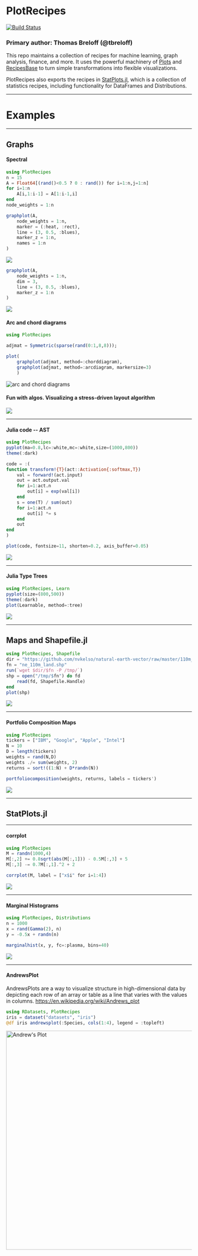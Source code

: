 # PlotRecipes

[![Build Status](https://travis-ci.org/JuliaPlots/PlotRecipes.jl.svg?branch=master)](https://travis-ci.org/JuliaPlots/PlotRecipes.jl)

### Primary author: Thomas Breloff (@tbreloff)

This repo maintains a collection of recipes for machine learning, graph analysis, finance, and more.  It uses the powerful machinery of [Plots](https://github.com/tbreloff/Plots.jl) and [RecipesBase](https://github.com/JuliaPlots/RecipesBase.jl) to turn simple transformations into flexible visualizations.

PlotRecipes also exports the recipes in [StatPlots.jl](https://github.com/JuliaPlots/StatPlots.jl), which is a collection of statistics recipes, including functionality for DataFrames and Distributions.

---

# Examples

---

## Graphs

#### Spectral

```julia
using PlotRecipes
n = 15
A = Float64[(rand()<0.5 ? 0 : rand()) for i=1:n,j=1:n]
for i=1:n
    A[i,1:i-1] = A[1:i-1,i]
end
node_weights = 1:n

graphplot(A,
    node_weights = 1:n,
    marker = (:heat, :rect),
    line = (3, 0.5, :blues),
    marker_z = 1:n,
    names = 1:n
)
```

![](https://cloud.githubusercontent.com/assets/933338/16093627/9da7b26a-330a-11e6-9733-9d28d5bab604.png)

```julia
graphplot(A,
    node_weights = 1:n,
    dim = 3,
    line = (3, 0.5, :blues),
    marker_z = 1:n
)
```

![](https://cloud.githubusercontent.com/assets/933338/16094180/0dd2edf0-330d-11e6-8596-d12b0b8d5393.png)

#### Arc and chord diagrams

```julia
using PlotRecipes

adjmat = Symmetric(sparse(rand(0:1,8,8)));

plot(
    graphplot(adjmat, method=:chorddiagram),
    graphplot(adjmat, method=:arcdiagram, markersize=3)
    )
```
![arc and chord diagrams](https://user-images.githubusercontent.com/2822757/27743452-5511e5e2-5dbc-11e7-895e-dfa753a84efc.png)

#### Fun with algos. Visualizing a stress-driven layout algorithm

![](https://cloud.githubusercontent.com/assets/933338/16698919/ee1f9e76-451e-11e6-8936-881551f120dd.gif)

---

#### Julia code -- AST

```julia
using PlotRecipes
pyplot(ma=0.8,lc=:white,mc=:white,size=(1000,800))
theme(:dark)

code = :(
function transform!{T}(act::Activation{:softmax,T})
    val = forward!(act.input)
    out = act.output.val
    for i=1:act.n
        out[i] = exp(val[i])
    end
    s = one(T) / sum(out)
    for i=1:act.n
        out[i] *= s
    end
    out
end
)

plot(code, fontsize=11, shorten=0.2, axis_buffer=0.05)
```

![](https://cloud.githubusercontent.com/assets/933338/20402948/cb618014-accc-11e6-969a-28e738a8bea0.png)

---

#### Julia Type Trees

```julia
using PlotRecipes, Learn
pyplot(size=(800,500))
theme(:dark)
plot(Learnable, method=:tree)
```

![](https://cloud.githubusercontent.com/assets/933338/20758853/2420f72c-b6e9-11e6-82dd-4e62a679b3cb.png)

---

## Maps and Shapefile.jl

```julia
using PlotRecipes, Shapefile
dir = "https://github.com/nvkelso/natural-earth-vector/raw/master/110m_physical/"
fn = "ne_110m_land.shp"
run(`wget $dir/$fn -P /tmp/`)
shp = open("/tmp/$fn") do fd
    read(fd, Shapefile.Handle)
end
plot(shp)
```
![](https://user-images.githubusercontent.com/8429802/32055561-794ded18-ba62-11e7-8acb-353ce6f86021.png)

---

#### Portfolio Composition Maps

```julia
using PlotRecipes
tickers = ["IBM", "Google", "Apple", "Intel"]
N = 10
D = length(tickers)
weights = rand(N,D)
weights ./= sum(weights, 2)
returns = sort!((1:N) + D*randn(N))

portfoliocomposition(weights, returns, labels = tickers')
```

![](https://github.com/JuliaPlots/PlotReferenceImages.jl/blob/master/PlotRecipes/portfoliocomposition.png)

---

## StatPlots.jl


---

#### corrplot

```julia
using PlotRecipes
M = randn(1000,4)
M[:,2] += 0.8sqrt(abs(M[:,1])) - 0.5M[:,3] + 5
M[:,3] -= 0.7M[:,1].^2 + 2

corrplot(M, label = ["x$i" for i=1:4])
```

![](https://cloud.githubusercontent.com/assets/933338/16030833/3c84e6bc-31c3-11e6-9a04-4cee531440a4.png)

---

#### Marginal Histograms

```julia
using PlotRecipes, Distributions
n = 1000
x = rand(Gamma(2), n)
y = -0.5x + randn(n)

marginalhist(x, y, fc=:plasma, bins=40)
```

![](https://github.com/JuliaPlots/PlotReferenceImages.jl/blob/master/PlotRecipes/marginalhist.png)

---

#### AndrewsPlot

AndrewsPlots are a way to visualize structure in high-dimensional data by depicting each
row of an array or table as a line that varies with the values in columns.
https://en.wikipedia.org/wiki/Andrews_plot

```julia
using RDatasets, PlotRecipes
iris = dataset("datasets", "iris")
@df iris andrewsplot(:Species, cols(1:4), legend = :topleft)
```

<img width="592" alt="Andrew's Plot" src="https://user-images.githubusercontent.com/8429802/29936792-c3f1c2e6-8e83-11e7-8519-99888617ac8c.png">
